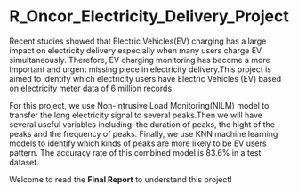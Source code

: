 # R_Oncor_Electricity_Delivery_Project

Recent studies showed that Electric Vehicles(EV) charging has a large impact on electricity delivery especially when many users charge EV simultaneously. Therefore, EV charging monitoring has become a more important and urgent missing piece in electricity delivery.This project is aimed to identify which electricity users have Electric Vehicles (EV) based on electricity meter data of 6 million records.

For this project, we use Non-Intrusive Load Monitoring(NILM) model to transfer the long electricity signal to several peaks.Then we will have several useful variables including: the duration of peaks, the hight of the peaks and the frequency of peaks. Finally, we use KNN machine learning models to identify which kinds of peaks are more likely to be EV users pattern. The accuracy rate of this combined model is 83.6% in a test dataset.

Welcome to read the **Final Report** to understand this project!
